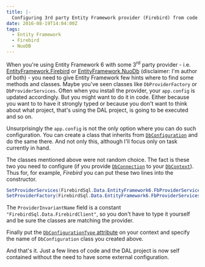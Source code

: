 ```yaml
---
title: |-
  Configuring 3rd party Entity Framework provider (Firebird) from code
date: 2016-08-19T14:04:00Z
tags:
  - Entity Framework
  - Firebird
  - NuoDB
---
```

When you're using Entity Framework 6 with some 3<sup>rd</sup> party provider - i.e. [EntityFramework.Firebird][1] or [EntityFramework.NuoDb][2] (disclaimer: I'm author of both) - you need to give Entity Framework few hints where to find some methods and classes. Maybe you've seen classes like `DbProviderFactory` or `DbProviderServices`. Often when you install the provider, your `app.config` is updated accordingly. But you might want to do it in code. Either because you want to to have it strongly typed or because you don't want to think about what project, that's using the DAL project, is going to be executed and so on.

<!-- excerpt -->

Unsurprisingly the `app.config` is not the only option where you can do such configuration. You can create a class that inherits from [`DbConfiguration`][3] and do the same there. And not only this, although I'll focus only on task currently in hand.

The classes mentioned above were not random choice. The fact is these two you need to configure (if you provide [`DbConnection`][5] to your [`DbContext`][4]). Thus for, for example, _Firebird_ you can put these two lines into the constructor.

```csharp
SetProviderServices(FirebirdSql.Data.EntityFramework6.FbProviderServices.ProviderInvariantName, FirebirdSql.Data.EntityFramework6.FbProviderServices.Instance);
SetProviderFactory(FirebirdSql.Data.EntityFramework6.FbProviderServices.ProviderInvariantName, FirebirdSql.Data.FirebirdClient.FirebirdClientFactory.Instance);            
```

The `ProviderInvariantName` field is a constant `"FirebirdSql.Data.FirebirdClient"`, so you don't have to type it yourself and be sure the classes are matching the provider.

Finally put the [`DbConfigurationType` attribute][6] on your context and specify the name of `DbConfiguration` class you created above.

And that's it. Just a few lines of code and the DAL project is now self contained without the need to have some external configuration. 

[1]: https://www.nuget.org/packages/EntityFramework.Firebird
[2]: https://www.nuget.org/packages/EntityFramework.NuoDb
[3]: https://msdn.microsoft.com/en-us/library/system.data.entity.dbconfiguration%28v=vs.113%29.aspx
[4]: https://msdn.microsoft.com/en-us/library/system.data.entity.dbcontext(v=vs.113).aspx
[5]: https://msdn.microsoft.com/en-us/library/system.data.common.dbconnection(v=vs.110).aspx
[6]: https://msdn.microsoft.com/en-us/library/system.data.entity.dbconfigurationtypeattribute(v=vs.113).aspx